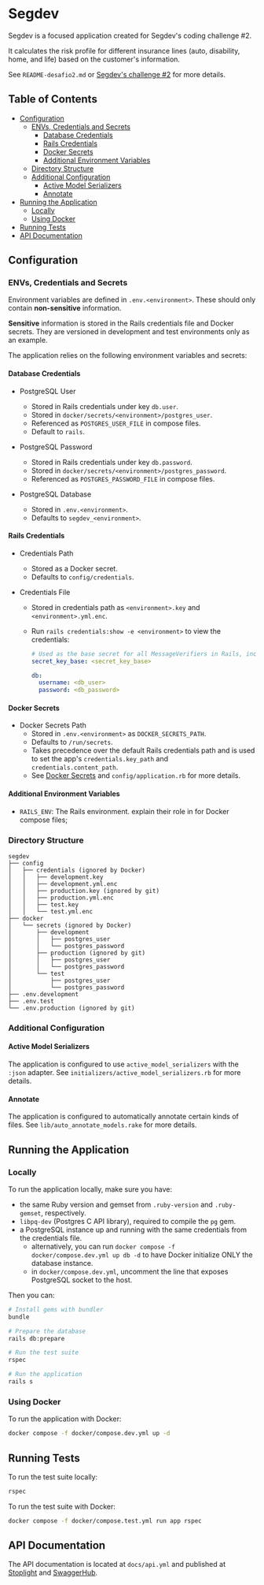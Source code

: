 # Segdev

Segdev is a focused application created for Segdev's coding challenge #2.

It calculates the risk profile for different insurance lines (auto, disability, home, and life) based on the customer's information.

See `README-desafio2.md` or [Segdev's challenge #2](https://github.com/segdev-tecnologia/vagas/blob/main/backend/desafio2/README.md) for more details.

## Table of Contents

- [Configuration](#configuration)
  - [ENVs, Credentials and Secrets](#envs-credentials-and-secrets)
    - [Database Credentials](#database-credentials)
    - [Rails Credentials](#rails-credentials)
    - [Docker Secrets](#docker-secrets)
    - [Additional Environment Variables](#additional-environment-variables)
  - [Directory Structure](#directory-structure)
  - [Additional Configuration](#additional-configuration)
    - [Active Model Serializers](#active-model-serializers)
    - [Annotate](#annotate)
- [Running the Application](#running-the-application)
  - [Locally](#locally)
  - [Using Docker](#using-docker)
- [Running Tests](#running-tests)
- [API Documentation](#api-documentation)

## Configuration

### ENVs, Credentials and Secrets

Environment variables are defined in `.env.<environment>`. These should only contain **non-sensitive** information.

**Sensitive** information is stored in the Rails credentials file and Docker secrets. They are versioned in development and test environments only as an example.

The application relies on the following environment variables and secrets:

#### **Database Credentials**

- PostgreSQL User
  - Stored in Rails credentials under key `db.user`.
  - Stored in `docker/secrets/<environment>/postgres_user`.
  - Referenced as `POSTGRES_USER_FILE` in compose files.
  - Default to `rails`.

- PostgreSQL Password
  - Stored in Rails credentials under key `db.password`.
  - Stored in `docker/secrets/<environment>/postgres_password`.
  - Referenced as `POSTGRES_PASSWORD_FILE` in compose files.

- PostgreSQL Database
  - Stored in `.env.<environment>`.
  - Defaults to `segdev_<environment>`.
  
#### **Rails Credentials**

- Credentials Path
  - Stored as a Docker secret.
  - Defaults to `config/credentials`.

- Credentials File
  - Stored in credentials path as `<environment>.key` and `<environment>.yml.enc`.
  - Run `rails credentials:show -e <environment>` to view the credentials:

    ``` yaml
    # Used as the base secret for all MessageVerifiers in Rails, including the one protecting cookies.
    secret_key_base: <secret_key_base>

    db:
      username: <db_user>
      password: <db_password>
    ```

#### **Docker Secrets**

- Docker Secrets Path
  - Stored in `.env.<environment>` as `DOCKER_SECRETS_PATH`.
  - Defaults to `/run/secrets`.
  - Takes precedence over the default Rails credentials path and is used to set the app's `credentials.key_path` and `credentials.content_path`.
  - See [Docker Secrets](https://docs.docker.com/compose/use-secrets/) and `config/application.rb` for more details.

#### **Additional Environment Variables**

- `RAILS_ENV`: The Rails environment. explain their role in for Docker compose files;

### Directory Structure

``` plaintext
segdev
├── config
│   ├── credentials (ignored by Docker)
│   │   ├── development.key
│   │   ├── development.yml.enc
│   │   ├── production.key (ignored by git)
│   │   ├── production.yml.enc
│   │   ├── test.key
│   │   └── test.yml.enc
├── docker
│   └── secrets (ignored by Docker)
│       ├── development
│       │   ├── postgres_user
│       │   └── postgres_password
│       ├── production (ignored by git)
│       │   ├── postgres_user
│       │   └── postgres_password
│       └── test
│           ├── postgres_user
│           └── postgres_password
├── .env.development
├── .env.test
└── .env.production (ignored by git)
```

### Additional Configuration

#### Active Model Serializers

The application is configured to use `active_model_serializers` with the `:json` adapter. See `initializers/active_model_serializers.rb` for more details.

#### Annotate

The application is configured to automatically annotate certain kinds of files. See `lib/auto_annotate_models.rake` for more details.

## Running the Application

### Locally

To run the application locally, make sure you have:

- the same Ruby version and gemset from `.ruby-version` and `.ruby-gemset`, respectively.
- `libpq-dev` (Postgres C API library), required to compile the `pg` gem.
- a PostgreSQL instance up and running with the same credentials from the credentials file.
  - alternatively, you can run `docker compose -f docker/compose.dev.yml up db -d` to have Docker initialize ONLY the database instance.
  - in `docker/compose.dev.yml`, uncomment the line that exposes PostgreSQL socket to the host.

Then you can:

``` bash
# Install gems with bundler
bundle

# Prepare the database
rails db:prepare

# Run the test suite
rspec

# Run the application
rails s
```

### Using Docker

To run the application with Docker:

``` bash
docker compose -f docker/compose.dev.yml up -d
```

## Running Tests

To run the test suite locally:

``` bash
rspec
```

To run the test suite with Docker:

``` bash
docker compose -f docker/compose.test.yml run app rspec
```

## API Documentation

The API documentation is located at `docs/api.yml` and published at [Stoplight](https://neemiasvf.stoplight.io/docs/segdev) and [SwaggerHub](https://app.swaggerhub.com/apis-docs/neemiasvf/segdev/1.0).
